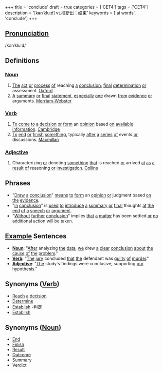 +++
title = 'conclude'
draft = true
categories = ['CET4']
tags = ['CET4']
description = '[kənˈkluːd] vt.推断出；结束'
keywords = ['ai words', 'conclude']
+++

## [Pronunciation](/en/post/pronunciation/)
/kənˈkluːd/

## Definitions
### [Noun](/en/post/noun/)
1. [The](/en/post/the/) [act](/en/post/act/) [or](/en/post/or/) [process](/en/post/process/) [of](/en/post/of/) reaching [a](/en/post/a/) [conclusion](/en/post/conclusion/); [final](/en/post/final/) [determination](/en/post/determination/) [or](/en/post/or/) assessment. [Oxford](https://en.oxforddictionaries.com/[definition](/en/post/definition/)/[conclusion](/en/post/conclusion/))
2. [A](/en/post/a/) [summary](/en/post/summary/) [or](/en/post/or/) [final](/en/post/final/) [statement](/en/post/statement/), [especially](/en/post/especially/) [one](/en/post/one/) drawn [from](/en/post/from/) [evidence](/en/post/evidence/) [or](/en/post/or/) arguments. [Merriam-Webster](https://www.merriam-webster.com/[dictionary](/en/post/dictionary/)/[conclusion](/en/post/conclusion/))

### [Verb](/en/post/verb/)
1. [To](/en/post/to/) [come](/en/post/come/) [to](/en/post/to/) [a](/en/post/a/) [decision](/en/post/decision/) [or](/en/post/or/) [form](/en/post/form/) an [opinion](/en/post/opinion/) based [on](/en/post/on/) [available](/en/post/available/) [information](/en/post/information/). [Cambridge](https://[dictionary](/en/post/dictionary/).cambridge.org/[dictionary](/en/post/dictionary/)/english/[conclude](/en/post/conclude/))
2. [To](/en/post/to/) [end](/en/post/end/) [or](/en/post/or/) [finish](/en/post/finish/) [something](/en/post/something/), typically [after](/en/post/after/) [a](/en/post/a/) [series](/en/post/series/) [of](/en/post/of/) events [or](/en/post/or/) discussions. [Macmillan](https://www.macmillandictionary.com/[dictionary](/en/post/dictionary/)/british/[conclude](/en/post/conclude/))

### [Adjective](/en/post/adjective/)
1. Characterizing [or](/en/post/or/) denoting [something](/en/post/something/) [that](/en/post/that/) is reached [or](/en/post/or/) arrived [at](/en/post/at/) [as](/en/post/as/) [a](/en/post/a/) [result](/en/post/result/) [of](/en/post/of/) reasoning [or](/en/post/or/) [investigation](/en/post/investigation/). [Collins](https://www.collinsdictionary.com/[dictionary](/en/post/dictionary/)/english/conclusive)

## Phrases
- "[Draw](/en/post/draw/) [a](/en/post/a/) [conclusion](/en/post/conclusion/)" [means](/en/post/means/) [to](/en/post/to/) [form](/en/post/form/) an [opinion](/en/post/opinion/) [or](/en/post/or/) judgment based [on](/en/post/on/) [the](/en/post/the/) [evidence](/en/post/evidence/).
- "[In](/en/post/in/) [conclusion](/en/post/conclusion/)" is [used](/en/post/used/) [to](/en/post/to/) [introduce](/en/post/introduce/) [a](/en/post/a/) [summary](/en/post/summary/) [or](/en/post/or/) [final](/en/post/final/) thoughts [at](/en/post/at/) [the](/en/post/the/) [end](/en/post/end/) [of](/en/post/of/) [a](/en/post/a/) [speech](/en/post/speech/) [or](/en/post/or/) [argument](/en/post/argument/).
- "[Without](/en/post/without/) [further](/en/post/further/) [conclusion](/en/post/conclusion/)" implies [that](/en/post/that/) [a](/en/post/a/) [matter](/en/post/matter/) has been settled [or](/en/post/or/) [no](/en/post/no/) [additional](/en/post/additional/) [action](/en/post/action/) [will](/en/post/will/) [be](/en/post/be/) taken.

## [Example](/en/post/example/) Sentences
- **[Noun](/en/post/noun/)**: "[After](/en/post/after/) analyzing [the](/en/post/the/) [data](/en/post/data/), [we](/en/post/we/) drew [a](/en/post/a/) [clear](/en/post/clear/) [conclusion](/en/post/conclusion/) [about](/en/post/about/) [the](/en/post/the/) [cause](/en/post/cause/) [of](/en/post/of/) [the](/en/post/the/) [problem](/en/post/problem/)."
- **[Verb](/en/post/verb/)**: "[The](/en/post/the/) [jury](/en/post/jury/) concluded [that](/en/post/that/) [the](/en/post/the/) defendant was [guilty](/en/post/guilty/) [of](/en/post/of/) [murder](/en/post/murder/)."
- **[Adjective](/en/post/adjective/)**: "[The](/en/post/the/) study's findings were conclusive, supporting [our](/en/post/our/) hypothesis."

## Synonyms ([Verb](/en/post/verb/))
- [Reach](/en/post/reach/) [a](/en/post/a/) [decision](/en/post/decision/)
- [Determine](/en/post/determine/)
- [Establish](/en/post/establish/)
-判定
- [Establish](/en/post/establish/)

## Synonyms ([Noun](/en/post/noun/))
- [End](/en/post/end/)
- [Finish](/en/post/finish/)
- [Result](/en/post/result/)
- [Outcome](/en/post/outcome/)
- [Summary](/en/post/summary/)
- Verdict
